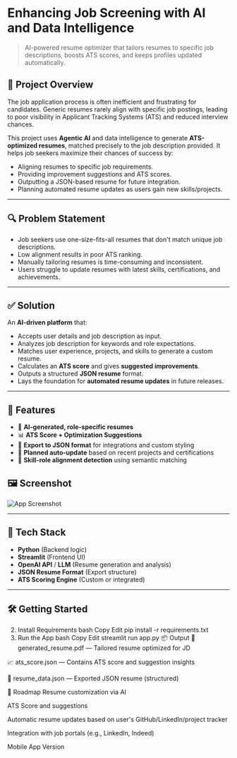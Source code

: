 # Enhancing Job Screening with AI and Data Intelligence

> AI-powered resume optimizer that tailors resumes to specific job descriptions, boosts ATS scores, and keeps profiles updated automatically.

## 🧠 Project Overview

The job application process is often inefficient and frustrating for candidates. Generic resumes rarely align with specific job postings, leading to poor visibility in Applicant Tracking Systems (ATS) and reduced interview chances.

This project uses **Agentic AI** and data intelligence to generate **ATS-optimized resumes**, matched precisely to the job description provided. It helps job seekers maximize their chances of success by:

- Aligning resumes to specific job requirements.
- Providing improvement suggestions and ATS scores.
- Outputting a JSON-based resume for future integration.
- Planning automated resume updates as users gain new skills/projects.

---

## 🔍 Problem Statement

- Job seekers use one-size-fits-all resumes that don't match unique job descriptions.
- Low alignment results in poor ATS ranking.
- Manually tailoring resumes is time-consuming and inconsistent.
- Users struggle to update resumes with latest skills, certifications, and achievements.

---

## ✅ Solution

An **AI-driven platform** that:
- Accepts user details and job description as input.
- Analyzes job description for keywords and role expectations.
- Matches user experience, projects, and skills to generate a custom resume.
- Calculates an **ATS score** and gives **suggested improvements**.
- Outputs a structured **JSON resume** format.
- Lays the foundation for **automated resume updates** in future releases.

---

## 🚀 Features

- 📄 **AI-generated, role-specific resumes**
- 📊 **ATS Score + Optimization Suggestions**
- 🧾 **Export to JSON format** for integrations and custom styling
- 🔁 **Planned auto-update** based on recent projects and certifications
- 🎯 **Skill-role alignment detection** using semantic matching


## 🖼️ Screenshot

![App Screenshot](./screenshot.png)


---

## 🧰 Tech Stack

- **Python** (Backend logic)
- **Streamlit** (Frontend UI)
- **OpenAI API** / **LLM** (Resume generation and analysis)
- **JSON Resume Format** (Export structure)
- **ATS Scoring Engine** (Custom or integrated)

---

## 🛠️ Getting Started

2. Install Requirements
bash
Copy
Edit
pip install -r requirements.txt
3. Run the App
bash
Copy
Edit
streamlit run app.py
📦 Output
🎯 generated_resume.pdf — Tailored resume optimized for JD

📈 ats_score.json — Contains ATS score and suggestion insights

📄 resume_data.json — Exported JSON resume (structured)

🔮 Roadmap
 Resume customization via AI

 ATS Score and suggestions

 Automatic resume updates based on user's GitHub/LinkedIn/project tracker

 Integration with job portals (e.g., LinkedIn, Indeed)

 Mobile App Version
